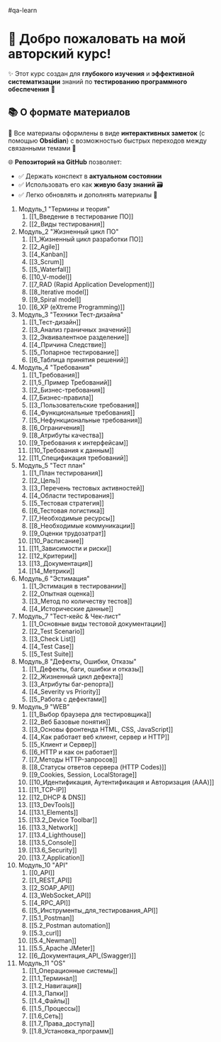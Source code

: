 #qa-learn 

# 🚀 Добро пожаловать на мой авторский курс!

✨ Этот курс создан для **глубокого изучения** и **эффективной систематизации** знаний по **тестированию программного обеспечения** 🧪

## 📚 О формате материалов

🎯 Все материалы оформлены в виде **интерактивных заметок** (с помощью **Obsidian**) с возможностью быстрых переходов между связанными темами 🔗

🌐 **Репозиторий на GitHub** позволяет:
- ✅ Держать конспект в **актуальном состоянии**
- ✅ Использовать его как **живую базу знаний** 🗃️
- ✅ Легко обновлять и дополнять материалы 📝

1. Модуль_1 "Термины и теория"
	1. [[1_Введение в тестирование ПО]]
	2. [[2_Виды тестирования]]
2. Модуль_2 "Жизненный цикл ПО"
	1. [[1_Жизненный цикл разработки ПО]]
	2. [[2_Agile]]
	3. [[4_Kanban]]
	4. [[3_Scrum]]
	5. [[5_Waterfall]]
	6. [[10_V-model]]
	7. [[7_RAD (Rapid Application Development)]]
	8. [[8_Iterative model]]
	9. [[9_Spiral model]]
	10. [[6_XP (eXtreme Programming)]]
3. Модуль_3 "Техники Тест-дизайна"
	1. [[1_Тест-дизайн]]
	2. [[3_Анализ граничных значений]]
	3. [[2_Эквивалентное разделение]]
	4. [[4_Причина Следствие]]
	5. [[5_Попарное тестирование]]
	6. [[6_Таблица принятия решений]]
4. Модуль_4 "Требования"
	1. [[1_Требования]]
	2. [[1,5_Пример Требований]]
	3. [[2_Бизнес-требования]]
	4. [[7_Бизнес-правила]]
	5. [[3_Пользовательские требования]]
	6. [[4_Функциональные требования]]
	7. [[5_Нефункциональные требования]]
	8. [[6_Ограничения]]
	9. [[8_Атрибуты качества]]
	10. [[9_Требования к интерфейсам]]
	11. [[10_Требования к данным]]
	12. [[11_Спецификация требований]]
5. Модуль_5 "Тест план"
	1. [[1_План тестирования]]
	2. [[2_Цель]]
	3. [[3_Перечень тестовых активностей]]
	4. [[4_Области тестирования]]
	5. [[5_Тестовая стратегия]]
	6. [[6_Тестовая логистика]]
	7. [[7_Необходимые ресурсы]]
	8. [[8_Необходимые коммуникации]]
	9. [[9_Оценки трудозатрат]]
	10. [[10_Расписание]]
	11. [[11_Зависимости и риски]]
	12. [[12_Критерии]]
	13. [[13_Документация]]
	14. [[14_Метрики]]
6. Модуль_6 "Эстимация"
	1. [[1_Эстимация в тестировании]]
	2. [[2_Опытная оценка]]
	3. [[3_Метод по количеству тестов]]
	4. [[4_Исторические данные]]
7. Модуль_7 "Тест-кейс & Чек-лист"
	1. [[1_Основные виды тестовой документации]]
	2. [[2_Test Scenario]]
	3. [[3_Check List]]
	4. [[4_Test Case]]
	5. [[5_Test Suite]]
8. Модуль_8 "Дефекты, Ошибки, Отказы"
	1. [[1_Дефекты, баги, ошибки и отказы]]
	2. [[2_Жизненный цикл дефекта]]
	3. [[3_Атрибуты баг-репорта]]
	4. [[4_Severity vs Priority]]
	5. [[5_Работа с дефектами]]
9. Модуль_9 "WEB"
	1. [[1_Выбор браузера для тестировщика]]
	2. [[2_Веб Базовые понятия]]
	3. [[3_Основы фронтенда HTML, CSS, JavaScript]]
	4. [[4_Как работает веб клиент, сервер и HTTP]]
	5. [[5_Клиент и Сервер]]
	6. [[6_HTTP и как он работает]]
	7. [[7_Методы HTTP-запросов]]
	8. [[8_Статусы ответов сервера (HTTP Codes)]]
	9. [[9_Cookies, Session, LocalStorage]]
	10. [[10_Идентификация, Аутентификация и Авторизация (AAA)]]
	11. [[11_TCP-IP]]
	12. [[12_DHCP & DNS]]
	13. [[13_DevTools]]
	14. [[13.1_Elements]]
	15. [[13.2_Device Toolbar]]
	16. [[13.3_Network]]
	17. [[13.4_Lighthouse]]
	18. [[13.5_Console]]
	19. [[13.6_Security]]
	20. [[13.7_Application]]
10. Модуль_10 "API"
	1. [[0_API]]
	2. [[1_REST_API]]
	3. [[2_SOAP_API]]
	4. [[3_WebSocket_API]]
	5. [[4_RPC_API]]
	6. [[5_Инструменты_для_тестирования_API]]
	7. [[5.1_Postman]]
	8. [[5.2_Postman automation]]
	9. [[5.3_curl]]
	10. [[5.4_Newman]]
	11. [[5.5_Apache JMeter]]
	12. [[6_Документация_API_(Swagger)]]
11. Модуль_11 "OS"
	1. [[1_Операционные системы]]
	2. [[1.1_Терминал]]
	3. [[1.2_Навигация]]
	4. [[1.3_Папки]]
	5. [[1.4_Файлы]]
	6. [[1.5_Процессы]]
	7. [[1.6_Сеть]]
	8. [[1.7_Права_доступа]]
	9. [[1.8_Установка_программ]]
